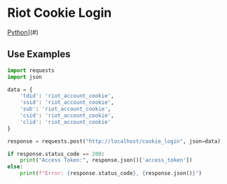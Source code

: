 # Riot Cookie Login

[Python](https://img.shields.io/badge/Python-3776AB?logo=python&logoColor=fff)](#)

## Use Examples

```python
import requests
import json

data = {
    'tdid': 'riot_account_cookie',
    'ssid': 'riot_account_cookie',
    'sub': 'riot_account_cookie',
    'csid': 'riot_account_cookie',
    'clid': 'riot_account_cookie'
}

response = requests.post("http://localhost/cookie_login", json=data)

if response.status_code == 200:
    print("Access Token:", response.json()['access_token'])
else:
    print(f"Error: {response.status_code}, {response.json()}")

```
